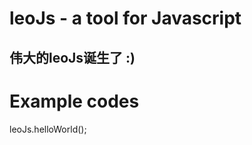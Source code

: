 leoJs - a tool for Javascript
=====================================================

伟大的leoJs诞生了 :)
-----------------------------------------------------

# Example codes
leoJs.helloWorld();





